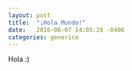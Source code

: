 ```yaml
---
layout: post
title:  "¡Hola Mundo!"
date:   2016-06-07 14:05:28 -0400
categories: generico
---
```

Hola :)
